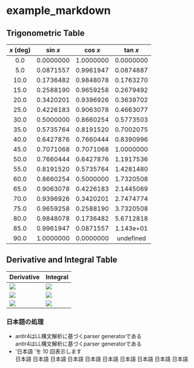 
# example_markdown

## Trigonometric Table  
|*x* (deg)|sin *x*|cos *x*|tan *x*|
|:-:|:------:|:------:|:------:|
|0.0|0.0000000|1.0000000|0.0000000|
|5.0|0.0871557|0.9961947|0.0874887|
|10.0|0.1736482|0.9848078|0.1763270|
|15.0|0.2588190|0.9659258|0.2679492|
|20.0|0.3420201|0.9396926|0.3639702|
|25.0|0.4226183|0.9063078|0.4663077|
|30.0|0.5000000|0.8660254|0.5773503|
|35.0|0.5735764|0.8191520|0.7002075|
|40.0|0.6427876|0.7660444|0.8390996|
|45.0|0.7071068|0.7071068|1.0000000|
|50.0|0.7660444|0.6427876|1.1917536|
|55.0|0.8191520|0.5735764|1.4281480|
|60.0|0.8660254|0.5000000|1.7320508|
|65.0|0.9063078|0.4226183|2.1445069|
|70.0|0.9396926|0.3420201|2.7474774|
|75.0|0.9659258|0.2588190|3.7320508|
|80.0|0.9848078|0.1736482|5.6712818|
|85.0|0.9961947|0.0871557|1.143e+01|
|90.0|1.0000000|0.0000000| undefined | 


## Derivative and Integral Table  
|Derivative|Integral|
|:--------|:------|
|<img src="https://latex.codecogs.com/gif.latex?\frac{d}{dx}\left(x^{2}\sin{\left(x\right)}\right)=x^{2}\cos{\left(x\right)}+2x\sin{\left(x\right)}" />|<img src="https://latex.codecogs.com/gif.latex?{\int}x^{2}\sin{\left(x\right)}\,dx=-x^{2}\cos{\left(x\right)}+2x\sin{\left(x\right)}+2\cos{\left(x\right)}+C" />|
|<img src="https://latex.codecogs.com/gif.latex?\frac{d}{dx}\left(x^{2}e^{x}\right)=x^{2}e^{x}+2xe^{x}" />|<img src="https://latex.codecogs.com/gif.latex?{\int}x^{2}e^{x}\,dx=\left(x^{2}-2x+2\right)e^{x}+C" />|
|<img src="https://latex.codecogs.com/gif.latex?\frac{d}{dx}\left(x^{2}\log{\left(x\right)}\right)=2x\log{\left(x\right)}+x" />|<img src="https://latex.codecogs.com/gif.latex?{\int}x^{2}\log{\left(x\right)}\,dx=\frac{x^{3}}{3}\log{\left(x\right)}-\frac{x^{3}}{9}+C" />|  


### 日本語の処理
- antlr4はLL構文解析に基づくparser generatorである   
antlr4はLL構文解析に基づくparser generatorである  
- '日本語 'を 10 回表示します  
日本語 日本語 日本語 日本語 日本語 日本語 日本語 日本語 日本語 日本語  
